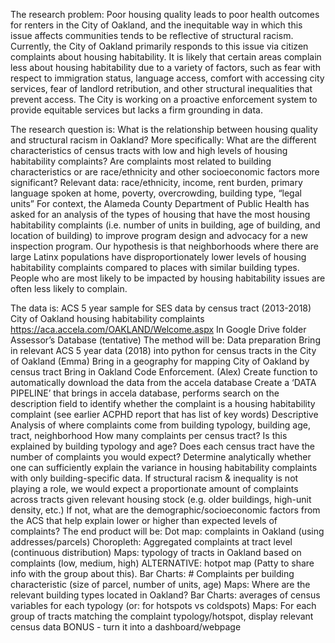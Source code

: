 The research problem:
Poor housing quality leads to poor health outcomes for renters in the City of Oakland, and the inequitable way in which this issue affects communities tends to be reflective of structural racism. Currently, the City of Oakland primarily responds to this issue via citizen complaints about housing habitability. It is likely that certain areas complain less about housing habitability due to a variety of factors, such as fear with respect to immigration status, language access, comfort with accessing city services, fear of landlord retribution, and other structural inequalities that prevent access. The City is working on a proactive enforcement system to provide equitable services but lacks a firm grounding in data.

The research question is:
What is the relationship between housing quality and structural racism in Oakland? More specifically:
What are the different characteristics of census tracts with low and high levels of housing habitability complaints? Are complaints most related to building characteristics or are race/ethnicity and other socioeconomic factors more significant?
Relevant data: race/ethnicity, income, rent burden, primary language spoken at home, poverty, overcrowding, building type, “legal units”
For context, the Alameda County Department of Public Health has asked for an analysis of the types of housing that have the most housing habitability complaints (i.e. number of units in building, age of building, and location of building) to improve program design and advocacy for a new inspection program.
Our hypothesis is that neighborhoods where there are large Latinx populations have disproportionately lower levels of housing habitability complaints compared to places with similar building types. People who are most likely to be impacted by housing habitability issues are often less likely to complain.

The data is:
ACS 5 year sample for SES data by census tract (2013-2018)
City of Oakland housing habitability complaints
https://aca.accela.com/OAKLAND/Welcome.aspx
In Google Drive folder
Assessor’s Database (tentative)
The method will be:
Data preparation
Bring in relevant ACS 5 year data (2018) into python for census tracts in the City of Oakland (Emma)
Bring in a geography for mapping City of Oakland by census tract
Bring in Oakland Code Enforcement. (Alex)
Create function to automatically download the data from the accela database
Create a ‘DATA PIPELINE’ that brings in accela database, performs search on the description field to identify whether the complaint is a housing habitability complaint (see earlier ACPHD report that has list of key words)
Descriptive Analysis of where complaints come from 
building typology, building age, tract,  neighborhood
How many complaints per census tract? Is this explained by building typology and age?
Does each census tract have the number of complaints you would expect? Determine analytically whether one can sufficiently explain the variance in housing habitability complaints with only building-specific data.
If structural racism & inequality is not playing a role, we would expect a proportionate amount of complaints across tracts given relevant housing stock (e.g. older buildings, high-unit density, etc.)
If not, what are the demographic/socioeconomic factors from the ACS that help explain lower or higher than expected levels of complaints?
The end product will be:
Dot map: complaints in Oakland (using addresses/parcels)
Choropleth: Aggregated complaints at tract level (continuous distribution)
Maps: typology of tracts in Oakland based on complaints (low, medium, high)
ALTERNATIVE: hotpot map (Patty to share info with the group about this).
Bar Charts: # Complaints per building characteristic (size of parcel, number of units, age)
Maps: Where are the relevant  building types located in Oakland?
Bar Charts: averages of census variables for each typology (or: for hotspots vs coldspots)
Maps: For each group of tracts matching the complaint typology/hotspot, display relevant census data
BONUS - turn it into a dashboard/webpage

